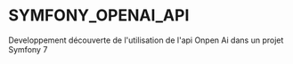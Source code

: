 # SYMFONY_OPENAI_API
Developpement découverte de l'utilisation de l'api Onpen Ai dans un projet Symfony 7
